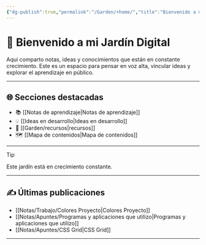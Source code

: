 ```yaml
---
{"dg-publish":true,"permalink":"/Garden/+home/","title":"Bienvenido a mi Jardín Digital","tags":["gardenEntry"]}
---
```



# 🌱 Bienvenido a mi Jardín Digital

Aquí comparto notas, ideas y conocimientos que están en constante crecimiento. Este es un espacio para pensar en voz alta, vincular ideas y explorar el aprendizaje en público.


---

## 🌐 Secciones destacadas

- 📚 [[Notas de aprendizaje\|Notas de aprendizaje]]
- 💡 [[Ideas en desarrollo\|Ideas en desarrollo]]
- 🧰 [[Garden/recursos\|recursos]]
- 🗺️ [[Mapa de contenidos\|Mapa de contenidos]]

---

> [!tip]
> Este jardín está en crecimiento constante. 

---

## ✍️ Últimas publicaciones

- [[Notas/Trabajo/Colores Proyecto\|Colores Proyecto]]
- [[Notas/Apuntes/Programas y aplicaciones que utilizo\|Programas y aplicaciones que utilizo]]
- [[Notas/Apuntes/CSS Grid\|CSS Grid]]

---
